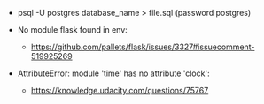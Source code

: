 * psql -U postgres database_name > file.sql (password postgres)

* No module flask found in env:
  - https://github.com/pallets/flask/issues/3327#issuecomment-519925269

* AttributeError: module 'time' has no attribute 'clock':
  - https://knowledge.udacity.com/questions/75767
